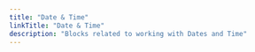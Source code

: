 ```yaml
---
title: "Date & Time"
linkTitle: "Date & Time"
description: "Blocks related to working with Dates and Time"
---
```

